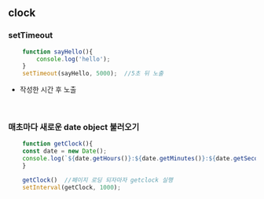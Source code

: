 ## clock

### setTimeout

```javaScript
    function sayHello(){
        console.log('hello');
    }
    setTimeout(sayHello, 5000);  //5초 뒤 노출
```

- 작성한 시간 후 노출
<br>

### 매초마다 새로운 date object 불러오기

```javaScript
    function getClock(){
    const date = new Date();
    console.log(`${date.getHours()}:${date.getMinutes()}:${date.getSeconds()}`) //벡틱 사용
    }

    getClock()  //페이지 로딩 되자마자 getclock 실행
    setInterval(getClock, 1000);
```
